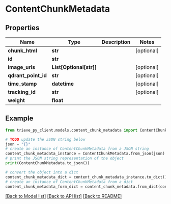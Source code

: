 # ContentChunkMetadata


## Properties

Name | Type | Description | Notes
------------ | ------------- | ------------- | -------------
**chunk_html** | **str** |  | [optional] 
**id** | **str** |  | 
**image_urls** | **List[Optional[str]]** |  | [optional] 
**qdrant_point_id** | **str** |  | [optional] 
**time_stamp** | **datetime** |  | [optional] 
**tracking_id** | **str** |  | [optional] 
**weight** | **float** |  | 

## Example

```python
from trieve_py_client.models.content_chunk_metadata import ContentChunkMetadata

# TODO update the JSON string below
json = "{}"
# create an instance of ContentChunkMetadata from a JSON string
content_chunk_metadata_instance = ContentChunkMetadata.from_json(json)
# print the JSON string representation of the object
print(ContentChunkMetadata.to_json())

# convert the object into a dict
content_chunk_metadata_dict = content_chunk_metadata_instance.to_dict()
# create an instance of ContentChunkMetadata from a dict
content_chunk_metadata_form_dict = content_chunk_metadata.from_dict(content_chunk_metadata_dict)
```
[[Back to Model list]](../README.md#documentation-for-models) [[Back to API list]](../README.md#documentation-for-api-endpoints) [[Back to README]](../README.md)


